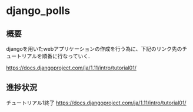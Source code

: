 # django_polls

## 概要

djangoを用いたwebアプリケーションの作成を行う為に、下記のリンク先のチュートリアルを順番に行なっていく.

https://docs.djangoproject.com/ja/1.11/intro/tutorial01/

## 進捗状況
チュートリアル1終了
https://docs.djangoproject.com/ja/1.11/intro/tutorial01/


